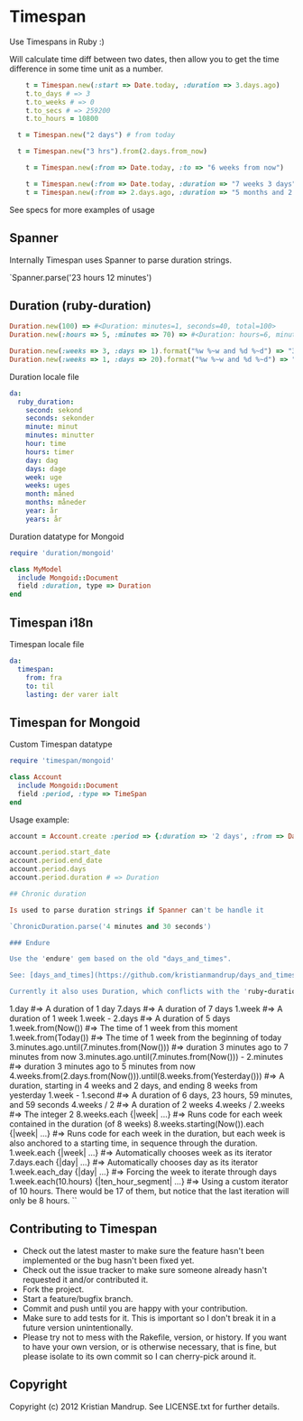 # Timespan

Use Timespans in Ruby :)

Will calculate time diff between two dates, then allow you to get the time difference in some time unit as a number.

```ruby
	t = Timespan.new(:start => Date.today, :duration => 3.days.ago)
	t.to_days # => 3
	t.to_weeks # => 0
	t.to_secs # => 259200
	t.to_hours = 10800

  t = Timespan.new("2 days") # from today

  t = Timespan.new("3 hrs").from(2.days.from_now)

	t = Timespan.new(:from => Date.today, :to => "6 weeks from now")	

	t = Timespan.new(:from => Date.today, :duration => "7 weeks 3 days")	
	t = Timespan.new(:from => 2.days.ago, :duration => "5 months and 2 weeks")	
```

See specs for more examples of usage

## Spanner

Internally Timespan uses Spanner to parse duration strings.

`Spanner.parse('23 hours 12 minutes')

## Duration (ruby-duration)

```ruby
Duration.new(100) => #<Duration: minutes=1, seconds=40, total=100>
Duration.new(:hours => 5, :minutes => 70) => #<Duration: hours=6, minutes=10, total=22200>

Duration.new(:weeks => 3, :days => 1).format("%w %~w and %d %~d") => "3 weeks and 1 day"
Duration.new(:weeks => 1, :days => 20).format("%w %~w and %d %~d") => "3 weeks and 6 days"
```

Duration locale file

```yaml
da:
  ruby_duration:
    second: sekond
    seconds: sekonder
    minute: minut
    minutes: minutter
    hour: time
    hours: timer
    day: dag
    days: dage
    week: uge
    weeks: uges
    month: måned
    months: måneder
    year: år
    years: år
```

Duration datatype for Mongoid

```ruby
require 'duration/mongoid'

class MyModel
  include Mongoid::Document
  field :duration, type => Duration
end
```

## Timespan i18n

Timespan locale file

```yaml
da:
  timespan:
    from: fra
    to: til
    lasting: der varer ialt
```

## Timespan for Mongoid

Custom Timespan datatype

```ruby
require 'timespan/mongoid'

class Account
  include Mongoid::Document
  field :period, :type => TimeSpan
end
```

Usage example:

```ruby
account = Account.create :period => {:duration => '2 days', :from => Date.today }

account.period.start_date
account.period.end_date
account.period.days
account.period.duration # => Duration

## Chronic duration

Is used to parse duration strings if Spanner can't be handle it

`ChronicDuration.parse('4 minutes and 30 seconds')

### Endure

Use the 'endure' gem based on the old "days_and_times".

See: [days_and_times](https://github.com/kristianmandrup/days_and_times)

Currently it also uses Duration, which conflicts with the 'ruby-duration' gem.

```
  1.day #=> A duration of 1 day
  7.days #=> A duration of 7 days
  1.week #=> A duration of 1 week
  1.week - 2.days #=> A duration of 5 days
  1.week.from(Now()) #=> The time of 1 week from this moment
  1.week.from(Today()) #=> The time of 1 week from the beginning of today
  3.minutes.ago.until(7.minutes.from(Now())) #=> duration 3 minutes ago to 7 minutes from now
  3.minutes.ago.until(7.minutes.from(Now())) - 2.minutes #=> duration 3 minutes ago to 5 minutes from now
  4.weeks.from(2.days.from(Now())).until(8.weeks.from(Yesterday())) #=> A duration, starting in 4 weeks and 2 days, and ending 8 weeks from yesterday
  1.week - 1.second #=> A duration of 6 days, 23 hours, 59 minutes, and 59 seconds
  4.weeks / 2 #=> A duration of 2 weeks
  4.weeks / 2.weeks #=> The integer 2
  8.weeks.each {|week| ...} #=> Runs code for each week contained in the duration (of 8 weeks)
  8.weeks.starting(Now()).each {|week| ...} #=> Runs code for each week in the duration, but each week is also anchored to a starting time, in sequence through the duration.
  1.week.each {|week| ...} #=> Automatically chooses week as its iterator
  7.days.each {|day| ...} #=> Automatically chooses day as its iterator
  1.week.each_day {|day| ...} #=> Forcing the week to iterate through days
  1.week.each(10.hours) {|ten_hour_segment| ...} #=> Using a custom iterator of 10 hours. There would be 17 of them, but notice that the last iteration will only be 8 hours.
``

## Contributing to Timespan
 
* Check out the latest master to make sure the feature hasn't been implemented or the bug hasn't been fixed yet.
* Check out the issue tracker to make sure someone already hasn't requested it and/or contributed it.
* Fork the project.
* Start a feature/bugfix branch.
* Commit and push until you are happy with your contribution.
* Make sure to add tests for it. This is important so I don't break it in a future version unintentionally.
* Please try not to mess with the Rakefile, version, or history. If you want to have your own version, or is otherwise necessary, that is fine, but please isolate to its own commit so I can cherry-pick around it.

## Copyright

Copyright (c) 2012 Kristian Mandrup. See LICENSE.txt for
further details.

